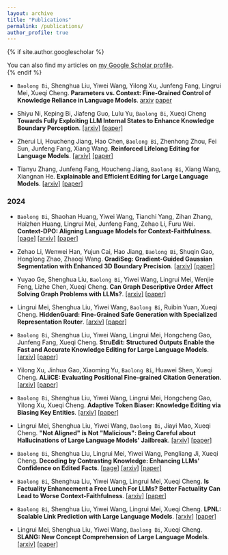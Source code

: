 ```yaml
---
layout: archive
title: "Publications"
permalink: /publications/
author_profile: true
---
```


{% if site.author.googlescholar %}
  <div class="wordwrap">You can also find my articles on <a href="{{site.author.googlescholar}}">my Google Scholar profile</a>.</div>
{% endif %}

<div class='paper-box-text' markdown="1">

- `Baolong Bi`, Shenghua Liu, Yiwei Wang, Yilong Xu, Junfeng Fang, Lingrui Mei, Xueqi Cheng. **Parameters vs. Context: Fine-Grained Control of Knowledge Reliance in Language Models**.
[arxiv](https://arxiv.org/abs/2503.15888) [paper](https://arxiv.org/pdf/2503.15888)

- Shiyu Ni, Keping Bi, Jiafeng Guo, Lulu Yu, `Baolong Bi`, Xueqi Cheng **Towards Fully Exploiting LLM Internal States to Enhance Knowledge
Boundary Perception**. [[arxiv]](https://arxiv.org/abs/2502.11677) [[paper]](https://arxiv.org/pdf/2502.11677)

- Zherui Li, Houcheng Jiang, Hao Chen, `Baolong Bi`, Zhenhong Zhou, Fei Sun, Junfeng Fang, Xiang Wang. **Reinforced Lifelong Editing for Language Models**. [[arxiv]](https://arxiv.org/abs/2502.05759) [[paper]](https://arxiv.org/pdf/2502.05759)

- Tianyu Zhang, Junfeng Fang, Houcheng Jiang, `Baolong Bi`, Xiang Wang, Xiangnan He. **Explainable and Efficient Editing for Large Language Models**. [[arxiv]](https://openreview.net/forum?id=iAn7rlIfgc#discussion) [[paper]](https://openreview.net/pdf?id=iAn7rlIfgc)

### 2024
- `Baolong Bi`, Shaohan Huang, Yiwei Wang, Tianchi Yang, Zihan Zhang, Haizhen Huang, Lingrui Mei, Junfeng Fang, Zehao Li, Furu Wei. **Context-DPO: Aligning Language Models for Context-Faithfulness**. [[page]](https://byronbbl.github.io/context-dpo.io/) [[arxiv]](https://www.arxiv.org/abs/2412.15280) [[paper]](https://arxiv.org/pdf/2412.15280)

-	Zehao Li, Wenwei Han, Yujun Cai, Hao Jiang, `Baolong Bi`, Shuqin Gao, Honglong Zhao, Zhaoqi Wang. **GradiSeg: Gradient-Guided Gaussian Segmentation with Enhanced 3D Boundary Precision**.
[[arxiv]](https://arxiv.org/abs/2412.00392) [[paper]](https://arxiv.org/pdf/2412.00392)

-	Yuyao Ge, Shenghua Liu, `Baolong Bi`, Yiwei Wang, Lingrui Mei, Wenjie Feng, Lizhe Chen, Xueqi Cheng. **Can Graph Descriptive Order Affect Solving Graph Problems with LLMs?**.
[[arxiv]](https://arxiv.org/abs/2402.07140) [[paper]](https://arxiv.org/pdf/2402.07140v4)

-	Lingrui Mei, Shenghua Liu, Yiwei Wang, `Baolong Bi`, Ruibin Yuan, Xueqi Cheng. **HiddenGuard: Fine-Grained Safe Generation with Specialized Representation Router**.
[[arxiv]](https://arxiv.org/abs/2410.02684) [[paper]](https://arxiv.org/pdf/2410.02684)

-	`Baolong Bi`, Shenghua Liu, Yiwei Wang, Lingrui Mei, Hongcheng Gao, Junfeng Fang, Xueqi Cheng. **StruEdit: Structured Outputs Enable the Fast and Accurate Knowledge Editing for Large Language Models**.
[[arxiv]](https://arxiv.org/abs/2409.10132) [[paper]](https://arxiv.org/pdf/2409.10132)

-	Yilong Xu, Jinhua Gao, Xiaoming Yu, `Baolong Bi`, Huawei Shen, Xueqi Cheng. **ALiiCE: Evaluating Positional Fine-grained Citation Generation**.
[[arxiv]](https://arxiv.org/abs/2406.13375) [[paper]](https://arxiv.org/pdf/2406.13375)

-	`Baolong Bi`, Shenghua Liu, Yiwei Wang, Lingrui Mei, Hongcheng Gao, Yilong Xu, Xueqi Cheng. **Adaptive Token Biaser: Knowledge Editing via Biasing Key Entities**.
[[arxiv]](https://arxiv.org/abs/2406.12468) [[paper]](https://arxiv.org/pdf/2406.12468)

-	Lingrui Mei, Shenghua Liu, Yiwei Wang, `Baolong Bi`, Jiayi Mao, Xueqi Cheng. **"Not Aligned" is Not "Malicious": Being Careful about Hallucinations of Large Language Models' Jailbreak**.
[[arxiv]](https://arxiv.org/abs/2406.11668) [[paper]](https://arxiv.org/pdf/2406.11668)

-	`Baolong Bi`, Shenghua Liu, Lingrui Mei, Yiwei Wang, Pengliang Ji, Xueqi Cheng. **Decoding by Contrasting Knowledge: Enhancing LLMs' Confidence on Edited Facts**.
[[page]](https://deck-llm.meirtz.com/) [[arxiv]](https://arxiv.org/abs/2405.11613) [[paper]](https://arxiv.org/pdf/2405.11613.pdf)

-	`Baolong Bi`, Shenghua Liu, Yiwei Wang, Lingrui Mei, Xueqi Cheng. **Is Factuality Enhancement a Free Lunch For LLMs? Better Factuality Can Lead to Worse Context-Faithfulness**.
[[arxiv]](https://arxiv.org/abs/2404.00216) [[paper]](https://arxiv.org/pdf/2404.00216.pdf)

-	`Baolong Bi`, Shenghua Liu, Yiwei Wang, Lingrui Mei, Xueqi Cheng. **LPNL: Scalable Link Prediction with Large Language Models**.
[[arxiv]](https://arxiv.org/abs/2401.13227) [[paper]](https://arxiv.org/pdf/2401.13227.pdf)

-	Lingrui Mei, Shenghua Liu, Yiwei Wang, `Baolong Bi`, Xueqi Cheng. **SLANG: New Concept Comprehension of Large Language Models**.
[[arxiv]](https://arxiv.org/abs/2401.12585) [[paper]](https://arxiv.org/pdf/2401.12585.pdf)


</div>


